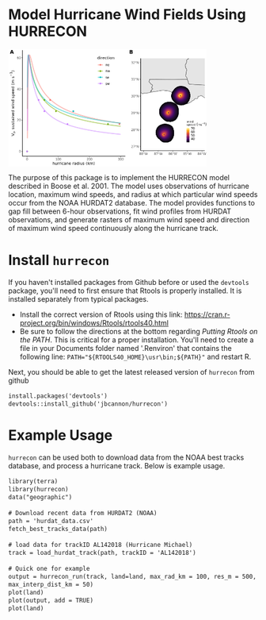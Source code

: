 # Model Hurricane Wind Fields Using HURRECON

<img src=img/michael_al142018.png width=400 align=center><br>

The purpose of this package is to implement the HURRECON model described in Boose et al. 2001. The model uses observations of hurricane location, maximum wind speeds, and radius at which particular wind speeds occur from the NOAA HURDAT2 database. The model provides functions to gap fill between 6-hour observations, fit wind profiles from HURDAT observations, and generate rasters of maximum wind speed and direction of maximum wind speed continuously along the hurricane track. 

# Install `hurrecon`

If you haven't installed packages from Github before or used the `devtools` package, you'll need to first ensure that Rtools is properly installed. It is installed separately from typical packages.

* Install the correct version of Rtools using this link: https://cran.r-project.org/bin/windows/Rtools/rtools40.html
* Be sure to follow the directions at the bottom regarding *Putting Rtools on the PATH*. This is critical for a proper installation. You'll need to create a file in your Documents folder named '.Renviron' that contains the following line: `PATH="${RTOOLS40_HOME}\usr\bin;${PATH}"` and restart R.

Next, you should be able to get the latest released version of `hurrecon` from github

```
install.packages('devtools')
devtools::install_github('jbcannon/hurrecon')
```
# Example Usage

`hurrecon` can be used both to download data from the NOAA best tracks database, and process a hurricane track. Below is example usage.

```
library(terra)
library(hurrecon)
data("geographic")

# Download recent data from HURDAT2 (NOAA)
path = 'hurdat_data.csv'
fetch_best_tracks_data(path)

# load data for trackID AL142018 (Hurricane Michael)
track = load_hurdat_track(path, trackID = 'AL142018')
 
# Quick one for example
output = hurrecon_run(track, land=land, max_rad_km = 100, res_m = 500, max_interp_dist_km = 50)
plot(land)
plot(output, add = TRUE)
plot(land)
```
